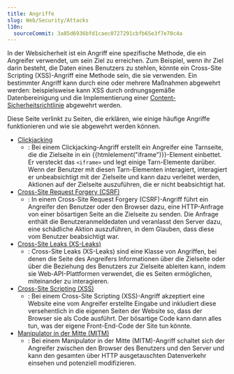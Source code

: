 ```yaml
---
title: Angriffe
slug: Web/Security/Attacks
l10n:
  sourceCommit: 3a85d6936bfd1caec0727291cbfb65e3f7e70c4a
---
```


In der Websicherheit ist ein Angriff eine spezifische Methode, die ein Angreifer verwendet, um sein Ziel zu erreichen. Zum Beispiel, wenn ihr Ziel darin besteht, die Daten eines Benutzers zu stehlen, könnte ein Cross-Site Scripting (XSS)-Angriff eine Methode sein, die sie verwenden. Ein bestimmter Angriff kann durch eine oder mehrere Maßnahmen abgewehrt werden: beispielsweise kann XSS durch ordnungsgemäße Datenbereinigung und die Implementierung einer [Content-Sicherheitsrichtlinie](/de/docs/Web/HTTP/Guides/CSP) abgewehrt werden.

Diese Seite verlinkt zu Seiten, die erklären, wie einige häufige Angriffe funktionieren und wie sie abgewehrt werden können.

- [Clickjacking](/de/docs/Web/Security/Attacks/Clickjacking)
  - : Bei einem Clickjacking-Angriff erstellt ein Angreifer eine Tarnseite, die die Zielseite in ein {{htmlelement("iframe")}}-Element einbettet. Er versteckt das `<iframe>` und legt einige Tarn-Elemente darüber. Wenn der Benutzer mit diesen Tarn-Elementen interagiert, interagiert er unbeabsichtigt mit der Zielseite und kann dazu verleitet werden, Aktionen auf der Zielseite auszuführen, die er nicht beabsichtigt hat.
- [Cross-Site Request Forgery (CSRF)](/de/docs/Web/Security/Attacks/CSRF)
  - : In einem Cross-Site Request Forgery (CSRF)-Angriff führt ein Angreifer den Benutzer oder den Browser dazu, eine HTTP-Anfrage von einer bösartigen Seite an die Zielseite zu senden. Die Anfrage enthält die Benutzeranmeldedaten und veranlasst den Server dazu, eine schädliche Aktion auszuführen, in dem Glauben, dass diese vom Benutzer beabsichtigt war.
- [Cross-Site Leaks (XS-Leaks)](/de/docs/Web/Security/Attacks/XS-Leaks)
  - : Cross-Site Leaks (XS-Leaks) sind eine Klasse von Angriffen, bei denen die Seite des Angreifers Informationen über die Zielseite oder über die Beziehung des Benutzers zur Zielseite ableiten kann, indem sie Web-API-Plattformen verwendet, die es Seiten ermöglichen, miteinander zu interagieren.
- [Cross-Site Scripting (XSS)](/de/docs/Web/Security/Attacks/XSS)
  - : Bei einem Cross-Site Scripting (XSS)-Angriff akzeptiert eine Website eine vom Angreifer erstellte Eingabe und inkludiert diese versehentlich in die eigenen Seiten der Website so, dass der Browser sie als Code ausführt. Der bösartige Code kann dann alles tun, was der eigene Front-End-Code der Site tun könnte.
- [Manipulator in der Mitte (MITM)](/de/docs/Web/Security/Attacks/MITM)
  - : Bei einem Manipulator in der Mitte (MITM)-Angriff schaltet sich der Angreifer zwischen den Browser des Benutzers und den Server und kann den gesamten über HTTP ausgetauschten Datenverkehr einsehen und potenziell modifizieren.
